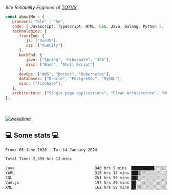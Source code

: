 <p><em>Site Reliability Engineer at <a href="https://www.totvs.com/">TOTVS</a></br>
</em></p>


```javascript
const aboutMe = {
   pronouns: "Ele" | "he",
   code: [ Javascript, Typescript, HTML, CSS, Java, Golang, Python ],
   technologies: {
      frontEnd: {
         js: ["VueJS"],
         css: ["Vuetify"]
      },
      backEnd: {
         java: ["Spring", "Hibernate", "JPA"],
         misc: ["Bash", "Shell Script"]
      },
      devOps: ["AWS", "Docker", "Kubernetes"],
      databases: ["Oracle", "PostgreSQL", "MySQL"],
      misc: ["firebase"],
   },
   architecture: ["Single page applications", "Clean Architecture", "MVC", "Microservices"],
};
```
</br></br>
[![wakatime](https://wakatime.com/badge/user/a3a8ed06-d304-4d6b-bc86-4adc418cdea7.svg)](https://wakatime.com/@a3a8ed06-d304-4d6b-bc86-4adc418cdea7)
<h2>💻 Some stats 💻</h2>

<!--START_SECTION:waka-->

```txt
From: 05 June 2020 - To: 14 January 2024

Total Time: 2,359 hrs 12 mins

Java                                   940 hrs 9 mins  ██████████░░░░░░░░░░░░░░░   39.85 %
YAML                                   315 hrs 14 mins ███▒░░░░░░░░░░░░░░░░░░░░░   13.36 %
SQL                                    251 hrs 59 mins ██▓░░░░░░░░░░░░░░░░░░░░░░   10.68 %
Vue.js                                 197 hrs 29 mins ██░░░░░░░░░░░░░░░░░░░░░░░   08.37 %
XML                                    162 hrs 58 mins █▓░░░░░░░░░░░░░░░░░░░░░░░   06.91 %
```

<!--END_SECTION:waka-->
